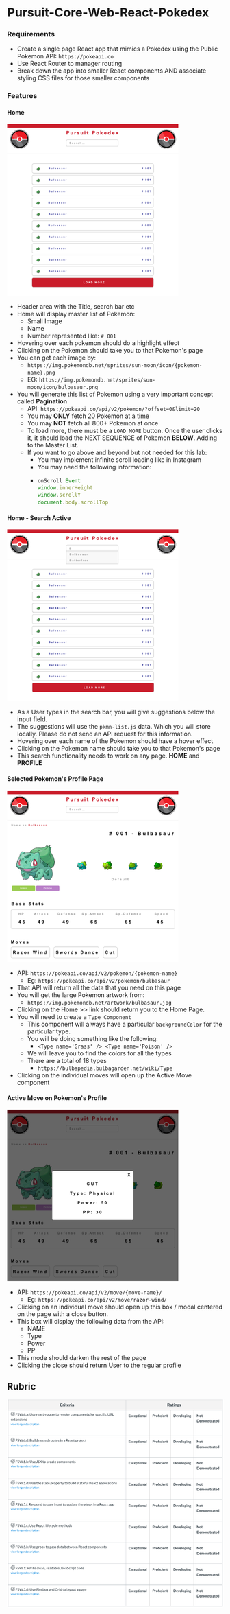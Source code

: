 # Pursuit-Core-Web-React-Pokedex


### Requirements

- Create a single page React app that mimics a Pokedex using the Public Pokemon API: `https://pokeapi.co`
- Use React Router to manager routing
- Break down the app into smaller React components AND associate styling CSS files for those smaller components

### Features

#### Home

<img src='assets/home.png' width='400'>

- Header area with the Title, search bar etc
- Home will display master list of Pokemon:
  - Small Image
  - Name
  - Number represented like: `# 001`
- Hovering over each pokemon should do a highlight effect
- Clicking on the Pokemon should take you to that Pokemon's page
- You can get each image by:
  - `https://img.pokemondb.net/sprites/sun-moon/icon/{pokemon-name}.png`
  - EG: `https://img.pokemondb.net/sprites/sun-moon/icon/bulbasaur.png`
- You will generate this list of Pokemon using a very important concept called **Pagination**
  - API: `https://pokeapi.co/api/v2/pokemon/?offset=0&limit=20`
  - You may **ONLY** fetch 20 Pokemon at a time
  - You may **NOT** fetch all 800+ Pokemon at once
  - To load more, there must be a `LOAD MORE` button. Once the user clicks it, it should load the NEXT SEQUENCE of Pokemon **BELOW**. Adding to the Master List.
  - If you want to go above and beyond but not needed for this lab: 
    - You may implement infinite scroll loading like in Instagram
    - You may need the following information:  
    - ```javascript
      onScroll Event
      window.innerHeight 
      window.scrollY
      document.body.scrollTop
      ```

#### Home - Search Active

<img src='assets/home-activesearching.png' width='400'>

- As a User types in the search bar, you will give suggestions below the input field.
- The suggestions will use the `pkmn-list.js` data. Which you will store locally. Please do not send an API request for this information.
- Hovering over each name of the Pokemon should have a hover effect
- Clicking on the Pokemon name should take you to that Pokemon's page
- This search functionality needs to work on any page. **HOME** and **PROFILE**

#### Selected Pokemon's Profile Page

<img src='assets/selected-pkmn.png' width='400'>

- API: `https://pokeapi.co/api/v2/pokemon/{pokemon-name}`
  - Eg: `https://pokeapi.co/api/v2/pokemon/bulbasaur`
- That API will return all the data that you need on this page
- You will get the large Pokemon artwork from:
  - `https://img.pokemondb.net/artwork/bulbasaur.jpg`
 - Clicking on the Home >> link should return you to the Home Page.
- You will need to create a `Type Component`
  - This component will always have a particular `backgroundColor` for the particular type.
  - You will be doing something like the following:
    - `<Type name='Grass' /> <Type name='Poison' />`
  - We will leave you to find the colors for all the types
  - There are a total of 18 types
    - `https://bulbapedia.bulbagarden.net/wiki/Type`
- Clicking on the individual moves will open up the Active Move component

#### Active Move on Pokemon's Profile

<img src='assets/move.png' width='400'>

- API: `https://pokeapi.co/api/v2/move/{move-name}/`
  - Eg: `https://pokeapi.co/api/v2/move/razor-wind/`
- Clicking on an individual move should open up this box / modal centered on the page with a close button.
- This box will display the following data from the API:
  - NAME
  - Type
  - Power
  - PP
- This mode should darken the rest of the page
- Clicking the close should return User to the regular profile

## Rubric

![pokedexRubric](./assets/pokedexRubric.png)
